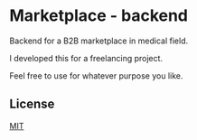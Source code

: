 #  Marketplace - backend

Backend for a B2B marketplace in medical field. 

I developed this for a freelancing project.

Feel free to use for whatever purpose you like.

## License
[MIT](https://choosealicense.com/licenses/mit/)
